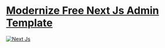 # [Modernize Free Next Js Admin Template](https://modernize-nextjs-free.vercel.app/)

<!-- Main image of Template -->
[![Next Js](https://adminmart.com/wp-content/uploads/2023/03/modernize-free-next-js-admin-template.png)](#)

    
